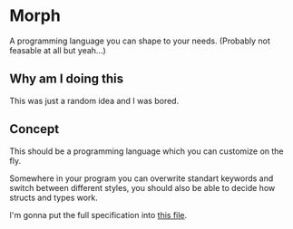 # Morph

A programming language you can shape to your needs.
(Probably not feasable at all but yeah...)

## Why am I doing this

This was just a random idea and I was bored.

## Concept

This should be a programming language which you can customize on the fly.

Somewhere in your program you can overwrite standart keywords and switch between different styles,
you should also be able to decide how structs and types work.

I'm gonna put the full specification into [this file](SPEC.md).

